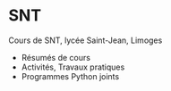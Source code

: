# SNT

Cours de SNT, lycée Saint-Jean, Limoges
- Résumés de cours
- Activités, Travaux pratiques
- Programmes Python joints
